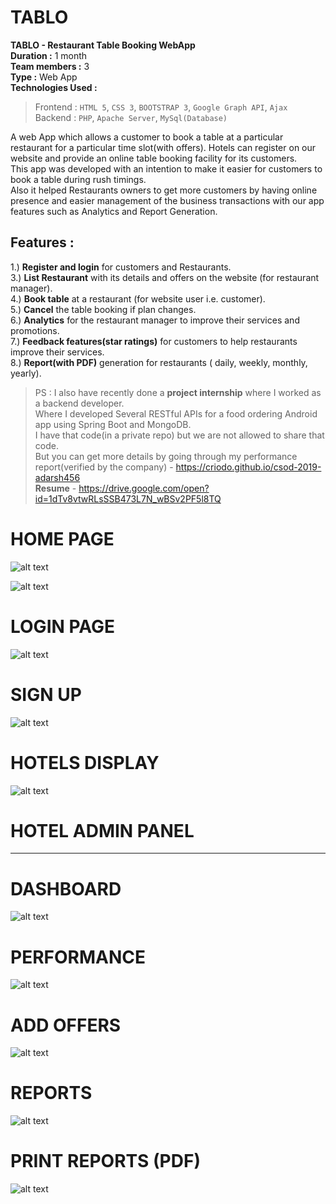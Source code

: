 # TABLO

**TABLO - Restaurant Table Booking WebApp**  
**Duration :** 1 month  
**Team members :** 3  
**Type :** Web App  
**Technologies Used :**  
> Frontend :  `HTML 5`, `CSS 3`, `BOOTSTRAP 3`, `Google Graph API`, `Ajax`  
> Backend :  `PHP`, `Apache Server`, `MySql(Database)`  

A web App which allows a customer to book a table at a particular restaurant for a particular time slot(with offers). Hotels can register on our website and provide an online table booking facility for its customers.    
This app was developed with an intention to make it easier for customers to book a table during rush timings.  
Also it helped Restaurants owners to get more customers by having online presence and easier management of the business transactions with our app features such as Analytics and Report Generation.  
  
## Features :  
1.) **Register and login** for customers and Restaurants.  
3.) **List Restaurant** with its details and offers on the website (for restaurant manager).  
4.) **Book table** at a restaurant (for website user i.e. customer).  
5.) **Cancel** the table booking if plan changes.  
6.) **Analytics** for the restaurant manager to improve their services and promotions.  
7.) **Feedback features(star ratings)** for customers to help restaurants improve their services.  
8.) **Report(with PDF)** generation for restaurants ( daily, weekly, monthly, yearly).  
  
  
> PS : I also have recently done a **project internship** where I worked as a backend developer.  
Where I developed Several RESTful APIs for a food ordering Android app using Spring Boot and MongoDB.  
I have that code(in a private repo) but we are not allowed to share that code.  
But you can get more details by going through my performance report(verified by the company) -   https://criodo.github.io/csod-2019-adarsh456  
**Resume** - https://drive.google.com/open?id=1dTv8vtwRLsSSB473L7N_wBSv2PF5l8TQ  
  
  
# HOME PAGE

![alt text](https://github.com/adarsh456/Tablo/blob/master/screenshots/home.PNG)

![alt text](https://github.com/adarsh456/Tablo/blob/master/screenshots/hotel%20info.png)

# LOGIN PAGE

![alt text](https://github.com/adarsh456/Tablo/blob/master/screenshots/login.PNG)

# SIGN UP

![alt text](https://github.com/adarsh456/Tablo/blob/master/screenshots/signup.PNG)

# HOTELS DISPLAY

![alt text](https://github.com/adarsh456/Tablo/blob/master/screenshots/hotels.PNG)

# HOTEL ADMIN PANEL
_____________________________________________________________________________________________________________________________________

# DASHBOARD

![alt text](https://github.com/adarsh456/Tablo/blob/master/screenshots/dashboard.PNG)

# PERFORMANCE

![alt text](https://github.com/adarsh456/Tablo/blob/master/screenshots/performance.PNG)

# ADD OFFERS

![alt text](https://github.com/adarsh456/Tablo/blob/master/screenshots/offers.PNG)

# REPORTS

![alt text](https://github.com/adarsh456/Tablo/blob/master/screenshots/report.PNG)

# PRINT REPORTS (PDF)

![alt text](https://github.com/adarsh456/Tablo/blob/master/screenshots/reportpdf.PNG)
